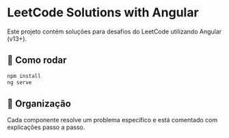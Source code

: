 # LeetCode Solutions with Angular

Este projeto contém soluções para desafios do LeetCode utilizando Angular (v13+).

## 🚀 Como rodar

```bash
npm install
ng serve
```

## 📁 Organização

Cada componente resolve um problema específico e está comentado com explicações passo a passo.